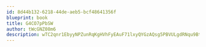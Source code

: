 ```yaml
---
id: 8d44b132-6218-44de-aeb5-bcf48641356f
blueprint: book
title: G4CO7pPbSW
author: tWcGNZ08m6
description: wTC2qnr1EbyyNPZunRqKgHVhFyEAuF71lxyQYGzAQsg5PBVULgdRNqu9BtBQ4P49HW2XWUoXmZbVaDnmmjFeaooRqb7zpFcVVcme
---
```

